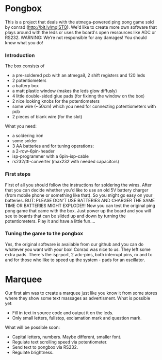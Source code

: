 Pongbox
=======

This is a project that deals with the atmega-powered ping pong game sold by conrad (http://bit.ly/mqiSTQ). We'd like to create more own software that plays around with the leds or uses the board's open ressources like ADC or RS232.
WARNING: We're not responsible for any damages! You should know what you do!


### Introduction

The box consists of

* a pre-soldered pcb with an atmega8, 2 shift registers and 120 leds
* 2 potentiometers
* a battery box
* a matt plastic window (makes the leds glow diffusly)
* 4 little double-sided glue pads (for fixinng the window on the box)
* 2 nice looking knobs for the potentiometers
* some wire (~50cm) which you need for connecting potentiometers with pcb
* 2 pieces of blank wire (for the slot)


What you need:

* a soldering iron
* some solder
* 3 AA batteries
and for tuning operations:
* a 2-row-6pin-header
* isp-programmer with a 6pin-isp-cable
* rs232/ttl-converter (max232 with needed capacitors)


### First steps

First of all you should follow the instructions for soldering the wires.
After that you can decide whether you'd like to use an old 5V battery charger (from mobile phone or something like that). So you might go easy on your batteries. BUT: PLEASE DON'T USE BATTERIES AND CHARGER THE SAME TIME OR BATTERIES MIGHT EXPLODE!!!
Now you can test the original ping pong game that came with the box. Just power up the board and you will see to boards that can be slided up and down by turning the potentiometers. Play it and have a little fun....


### Tuning the game to the pongbox

Yes, the original software is available from our github and you can do whatever you want with your box!
Conrad was nice to us. They left some extra pads. There's the isp-port, 2 adc-pins, both interrupt pins, rx and tx and for those who like to speed up the system - pads for an oscillator.


Marquee
=======

Our first aim was to create a marquee just like you know it from some stores where they show some text massages as advertisment.
What is possible yet:

* Fill in text in source code and output it on the leds.
* Only small letters, fullstop, exclamation mark and question mark.

What will be possible soon:

* Capital letters, numbers. Maybe different, smaller font.
* Regulate text scrolling speed via potentiometer.
* Send text to pongbox via RS232.
* Regulate brightness.

